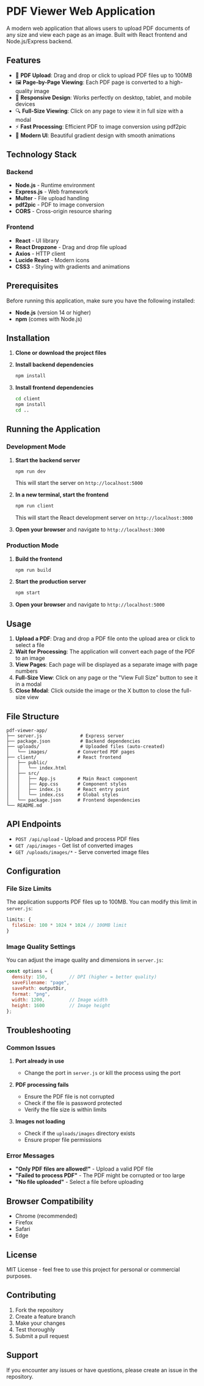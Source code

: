 # PDF Viewer Web Application

A modern web application that allows users to upload PDF documents of any size and view each page as an image. Built with React frontend and Node.js/Express backend.

## Features

- 📄 **PDF Upload**: Drag and drop or click to upload PDF files up to 100MB
- 🖼️ **Page-by-Page Viewing**: Each PDF page is converted to a high-quality image
- 📱 **Responsive Design**: Works perfectly on desktop, tablet, and mobile devices
- 🔍 **Full-Size Viewing**: Click on any page to view it in full size with a modal
- ⚡ **Fast Processing**: Efficient PDF to image conversion using pdf2pic
- 🎨 **Modern UI**: Beautiful gradient design with smooth animations

## Technology Stack

### Backend
- **Node.js** - Runtime environment
- **Express.js** - Web framework
- **Multer** - File upload handling
- **pdf2pic** - PDF to image conversion
- **CORS** - Cross-origin resource sharing

### Frontend
- **React** - UI library
- **React Dropzone** - Drag and drop file upload
- **Axios** - HTTP client
- **Lucide React** - Modern icons
- **CSS3** - Styling with gradients and animations

## Prerequisites

Before running this application, make sure you have the following installed:

- **Node.js** (version 14 or higher)
- **npm** (comes with Node.js)

## Installation

1. **Clone or download the project files**

2. **Install backend dependencies**
   ```bash
   npm install
   ```

3. **Install frontend dependencies**
   ```bash
   cd client
   npm install
   cd ..
   ```

## Running the Application

### Development Mode

1. **Start the backend server**
   ```bash
   npm run dev
   ```
   This will start the server on `http://localhost:5000`

2. **In a new terminal, start the frontend**
   ```bash
   npm run client
   ```
   This will start the React development server on `http://localhost:3000`

3. **Open your browser** and navigate to `http://localhost:3000`

### Production Mode

1. **Build the frontend**
   ```bash
   npm run build
   ```

2. **Start the production server**
   ```bash
   npm start
   ```

3. **Open your browser** and navigate to `http://localhost:5000`

## Usage

1. **Upload a PDF**: Drag and drop a PDF file onto the upload area or click to select a file
2. **Wait for Processing**: The application will convert each page of the PDF to an image
3. **View Pages**: Each page will be displayed as a separate image with page numbers
4. **Full-Size View**: Click on any page or the "View Full Size" button to see it in a modal
5. **Close Modal**: Click outside the image or the X button to close the full-size view

## File Structure

```
pdf-viewer-app/
├── server.js              # Express server
├── package.json           # Backend dependencies
├── uploads/               # Uploaded files (auto-created)
│   └── images/           # Converted PDF pages
├── client/               # React frontend
│   ├── public/
│   │   └── index.html
│   ├── src/
│   │   ├── App.js        # Main React component
│   │   ├── App.css       # Component styles
│   │   ├── index.js      # React entry point
│   │   └── index.css     # Global styles
│   └── package.json      # Frontend dependencies
└── README.md
```

## API Endpoints

- `POST /api/upload` - Upload and process PDF files
- `GET /api/images` - Get list of converted images
- `GET /uploads/images/*` - Serve converted image files

## Configuration

### File Size Limits
The application supports PDF files up to 100MB. You can modify this limit in `server.js`:

```javascript
limits: {
  fileSize: 100 * 1024 * 1024 // 100MB limit
}
```

### Image Quality Settings
You can adjust the image quality and dimensions in `server.js`:

```javascript
const options = {
  density: 150,        // DPI (higher = better quality)
  saveFilename: "page",
  savePath: outputDir,
  format: "png",
  width: 1200,         // Image width
  height: 1600         // Image height
};
```

## Troubleshooting

### Common Issues

1. **Port already in use**
   - Change the port in `server.js` or kill the process using the port

2. **PDF processing fails**
   - Ensure the PDF file is not corrupted
   - Check if the file is password protected
   - Verify the file size is within limits

3. **Images not loading**
   - Check if the `uploads/images` directory exists
   - Ensure proper file permissions

### Error Messages

- **"Only PDF files are allowed!"** - Upload a valid PDF file
- **"Failed to process PDF"** - The PDF might be corrupted or too large
- **"No file uploaded"** - Select a file before uploading

## Browser Compatibility

- Chrome (recommended)
- Firefox
- Safari
- Edge

## License

MIT License - feel free to use this project for personal or commercial purposes.

## Contributing

1. Fork the repository
2. Create a feature branch
3. Make your changes
4. Test thoroughly
5. Submit a pull request

## Support

If you encounter any issues or have questions, please create an issue in the repository. 